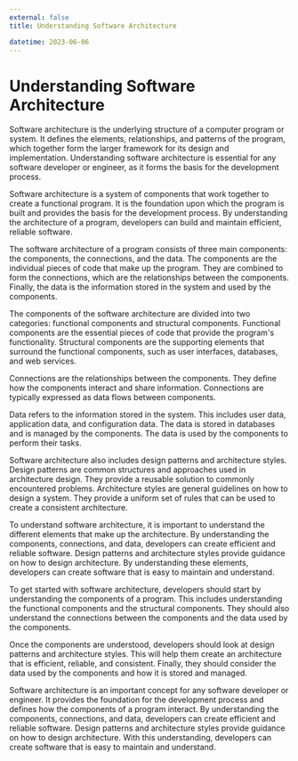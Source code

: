 ```yaml
---
external: false
title: Understanding Software Architecture

datetime: 2023-06-06
---
```



# Understanding Software Architecture

Software architecture is the underlying structure of a computer program or system. It defines the elements, relationships, and patterns of the program, which together form the larger framework for its design and implementation. Understanding software architecture is essential for any software developer or engineer, as it forms the basis for the development process.

Software architecture is a system of components that work together to create a functional program. It is the foundation upon which the program is built and provides the basis for the development process. By understanding the architecture of a program, developers can build and maintain efficient, reliable software.

The software architecture of a program consists of three main components: the components, the connections, and the data. The components are the individual pieces of code that make up the program. They are combined to form the connections, which are the relationships between the components. Finally, the data is the information stored in the system and used by the components.

The components of the software architecture are divided into two categories: functional components and structural components. Functional components are the essential pieces of code that provide the program's functionality. Structural components are the supporting elements that surround the functional components, such as user interfaces, databases, and web services.

Connections are the relationships between the components. They define how the components interact and share information. Connections are typically expressed as data flows between components.

Data refers to the information stored in the system. This includes user data, application data, and configuration data. The data is stored in databases and is managed by the components. The data is used by the components to perform their tasks.

Software architecture also includes design patterns and architecture styles. Design patterns are common structures and approaches used in architecture design. They provide a reusable solution to commonly encountered problems. Architecture styles are general guidelines on how to design a system. They provide a uniform set of rules that can be used to create a consistent architecture.

To understand software architecture, it is important to understand the different elements that make up the architecture. By understanding the components, connections, and data, developers can create efficient and reliable software. Design patterns and architecture styles provide guidance on how to design architecture. By understanding these elements, developers can create software that is easy to maintain and understand.

To get started with software architecture, developers should start by understanding the components of a program. This includes understanding the functional components and the structural components. They should also understand the connections between the components and the data used by the components.

Once the components are understood, developers should look at design patterns and architecture styles. This will help them create an architecture that is efficient, reliable, and consistent. Finally, they should consider the data used by the components and how it is stored and managed.

Software architecture is an important concept for any software developer or engineer. It provides the foundation for the development process and defines how the components of a program interact. By understanding the components, connections, and data, developers can create efficient and reliable software. Design patterns and architecture styles provide guidance on how to design architecture. With this understanding, developers can create software that is easy to maintain and understand.
